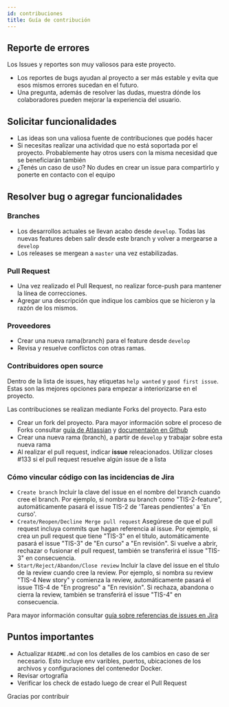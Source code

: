 ```yaml
---
id: contribuciones
title: Guía de contribución
---
```


## Reporte de errores

Los Issues y reportes son muy valiosos para este proyecto.

* Los reportes de bugs ayudan al proyecto a ser más estable y evita que esos mismos errores sucedan en el futuro.
* Una pregunta, además de resolver las dudas, muestra dónde los colaboradores pueden mejorar la experiencia del usuario.

## Solicitar funcionalidades

* Las ideas son una valiosa fuente de contribuciones que podés hacer
* Si necesitas realizar una actividad que no está soportada por el proyecto. Probablemente hay otros users con la misma necesidad que se beneficiarán también
* ¿Tenés un caso de uso? No dudes en crear un issue para compartirlo y ponerte en contacto con el equipo

## Resolver bug o agregar funcionalidades

### Branches
* Los desarrollos actuales se llevan acabo desde `develop`. Todas las nuevas features deben salir desde este branch y volver a mergearse a `develop`
* Los releases se mergean a `master` una vez estabilizadas.

### Pull Request
* Una vez realizado el Pull Request, no realizar force-push para mantener la línea de correcciones.
* Agregar una descripción que indique los cambios que se hicieron y la razón de los mismos.

### Proveedores 
* Crear una nueva rama(branch) para el feature desde `develop`
* Revisa y resuelve conflictos con otras ramas.

### Contribuidores open source
Dentro de la lista de issues, hay etiquetas `help wanted` y `good first issue`. Estas son las mejores opciones para empezar a interiorizarse en el proyecto.

Las contribuciones se realizan mediante Forks del proyecto. Para esto

* Crear un fork del proyecto. Para mayor información sobre el proceso de Forks consultar [guía de Atlassian](https://www.atlassian.com/git/tutorials/comparing-workflows/forking-workflow) y [documentaión en Github](https://docs.github.com/es/github/getting-started-with-github/fork-a-repo)
* Crear una nueva rama (branch), a partir de `develop` y trabajar sobre esta nueva rama
* Al realizar el pull request, indicar **issue** releacionados. Utilizar closes #133 si el pull request resuelve algún issue de a lista

### Cómo vincular código con las incidencias de Jira
* `Create branch` Incluir la clave del issue en el nombre del branch cuando cree el branch.
Por ejemplo, si nombra su branch como "TIS-2-feature", automáticamente pasará el issue TIS-2 de 'Tareas pendientes' a 'En curso'.
* `Create/Reopen/Decline Merge pull request` Asegúrese de que el pull request incluya commits que hagan referencia al issue.
Por ejemplo, si crea un pull request que tiene "TIS-3" en el título, automáticamente pasará el issue "TIS-3" de "En curso" a "En revisión". Si vuelve a abrir, rechazar o fusionar el pull request, también se transferirá el issue "TIS-3" en consecuencia.
* `Start/Reject/Abandon/Close review` Incluir la clave del issue en el título de la review cuando cree la review.
Por ejemplo, si nombra su review "TIS-4 New story" y comienza la review, automáticamente pasará el issue TIS-4 de "En progreso" a "En revisión". Si rechaza, abandona o cierra la review, también se transferirá el issue "TIS-4" en consecuencia.

Para mayor información consultar [guía sobre referencias de issues en Jira](https://support.atlassian.com/jira-software-cloud/docs/reference-issues-in-your-development-work)

## Puntos importantes

* Actualizar `README.md` con los detalles de los cambios en caso de ser necesario. Esto incluye env varibles, puertos, ubicaciones de los archivos y configuraciones del contenedor Docker.
* Revisar ortografía
* Verificar los check de estado luego de crear el Pull Request


Gracias por contribuir